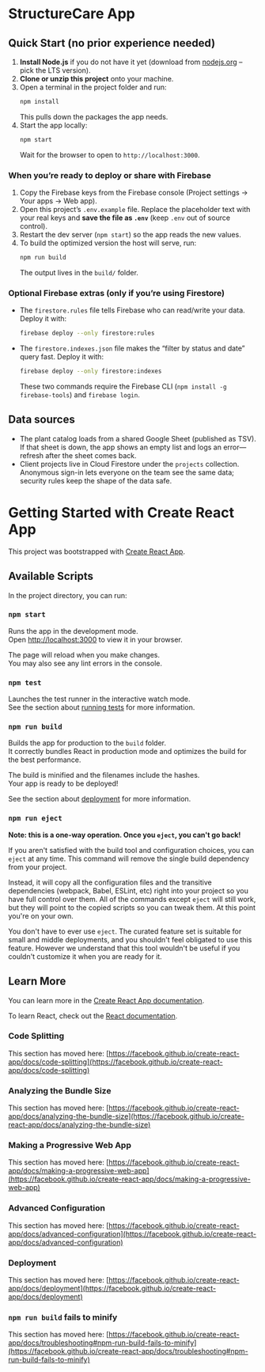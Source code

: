 # StructureCare App

## Quick Start (no prior experience needed)

1. **Install Node.js** if you do not have it yet (download from [nodejs.org](https://nodejs.org) – pick the LTS version).  
2. **Clone or unzip this project** onto your machine.  
3. Open a terminal in the project folder and run:
   ```bash
   npm install
   ```
   This pulls down the packages the app needs.
4. Start the app locally:
   ```bash
   npm start
   ```
   Wait for the browser to open to `http://localhost:3000`.

### When you’re ready to deploy or share with Firebase

1. Copy the Firebase keys from the Firebase console (Project settings → Your apps → Web app).  
2. Open this project’s `.env.example` file. Replace the placeholder text with your real keys and **save the file as `.env`** (keep `.env` out of source control).  
3. Restart the dev server (`npm start`) so the app reads the new values.  
4. To build the optimized version the host will serve, run:
   ```bash
   npm run build
   ```
   The output lives in the `build/` folder.

### Optional Firebase extras (only if you’re using Firestore)

- The `firestore.rules` file tells Firebase who can read/write your data. Deploy it with:
  ```bash
  firebase deploy --only firestore:rules
  ```
- The `firestore.indexes.json` file makes the “filter by status and date” query fast. Deploy it with:
  ```bash
  firebase deploy --only firestore:indexes
  ```
  These two commands require the Firebase CLI (`npm install -g firebase-tools`) and `firebase login`.

## Data sources

- The plant catalog loads from a shared Google Sheet (published as TSV). If that sheet is down, the app shows an empty list and logs an error—refresh after the sheet comes back.
- Client projects live in Cloud Firestore under the `projects` collection. Anonymous sign-in lets everyone on the team see the same data; security rules keep the shape of the data safe.

# Getting Started with Create React App

This project was bootstrapped with [Create React App](https://github.com/facebook/create-react-app).

## Available Scripts

In the project directory, you can run:

### `npm start`

Runs the app in the development mode.\
Open [http://localhost:3000](http://localhost:3000) to view it in your browser.

The page will reload when you make changes.\
You may also see any lint errors in the console.

### `npm test`

Launches the test runner in the interactive watch mode.\
See the section about [running tests](https://facebook.github.io/create-react-app/docs/running-tests) for more information.

### `npm run build`

Builds the app for production to the `build` folder.\
It correctly bundles React in production mode and optimizes the build for the best performance.

The build is minified and the filenames include the hashes.\
Your app is ready to be deployed!

See the section about [deployment](https://facebook.github.io/create-react-app/docs/deployment) for more information.

### `npm run eject`

**Note: this is a one-way operation. Once you `eject`, you can't go back!**

If you aren't satisfied with the build tool and configuration choices, you can `eject` at any time. This command will remove the single build dependency from your project.

Instead, it will copy all the configuration files and the transitive dependencies (webpack, Babel, ESLint, etc) right into your project so you have full control over them. All of the commands except `eject` will still work, but they will point to the copied scripts so you can tweak them. At this point you're on your own.

You don't have to ever use `eject`. The curated feature set is suitable for small and middle deployments, and you shouldn't feel obligated to use this feature. However we understand that this tool wouldn't be useful if you couldn't customize it when you are ready for it.

## Learn More

You can learn more in the [Create React App documentation](https://facebook.github.io/create-react-app/docs/getting-started).

To learn React, check out the [React documentation](https://reactjs.org/).

### Code Splitting

This section has moved here: [https://facebook.github.io/create-react-app/docs/code-splitting](https://facebook.github.io/create-react-app/docs/code-splitting)

### Analyzing the Bundle Size

This section has moved here: [https://facebook.github.io/create-react-app/docs/analyzing-the-bundle-size](https://facebook.github.io/create-react-app/docs/analyzing-the-bundle-size)

### Making a Progressive Web App

This section has moved here: [https://facebook.github.io/create-react-app/docs/making-a-progressive-web-app](https://facebook.github.io/create-react-app/docs/making-a-progressive-web-app)

### Advanced Configuration

This section has moved here: [https://facebook.github.io/create-react-app/docs/advanced-configuration](https://facebook.github.io/create-react-app/docs/advanced-configuration)

### Deployment

This section has moved here: [https://facebook.github.io/create-react-app/docs/deployment](https://facebook.github.io/create-react-app/docs/deployment)

### `npm run build` fails to minify

This section has moved here: [https://facebook.github.io/create-react-app/docs/troubleshooting#npm-run-build-fails-to-minify](https://facebook.github.io/create-react-app/docs/troubleshooting#npm-run-build-fails-to-minify)
